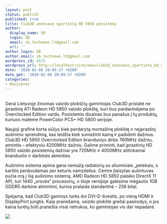 ```yaml
---
layout: post
status: publish
published: true
title: Club3D anonsavo spartintą HD 5850 posistemį
author:
  display_name: SB
  login: SB
  email: sb.technews.lt@gmail.com
  url: ''
author_login: SB
author_email: sb.technews.lt@gmail.com
wordpress_id: 4572
wordpress_url: http://localhost/site/new/club3d_anonsavo_spartinta_hd_5850_posistemi/
date: '2010-02-08 20:09:37 +0200'
date_gmt: '2010-02-08 20:09:37 +0200'
categories:
- Naujienos
---
```

<p>
<br />Gerai Lietuvoje žinomas vaizdo plokščių gamintojas Club3D pristatė ne įprastinę ATI Radeon HD 5850 vaizdo plokštę, kuri bus pardavinėjama po Overclocked Edition vardu. Posistemio dizainas bus panašus į tų produktų, kuriuos matėme PowerColor PCS+ HD 5800 serijoje.</p>
<p>Naujoji grafinė korta siūlys kiek perdarytą montažinę plokštę ir neįprastinį aušinimo sprendimą, kas leidžia kiek sumažinti kainą ir padidinti dažnius. Club3D HD 5850 Overclocked Edition branduolys dirbs 760MHz dažniu, atmintis – efektyviu 4200MHz dažniu. Galime priminti, kad įprastinių HD 5850 vaizdo posistemių dažniai yra 725MHz ir 4000MHz atitinkamai branduolio ir darbinės atminties.</p>
<p>Aušinimo sistema apima gana nemažą radiatorių su aliuminiais „pelekais, o karštis perduodamas per keturis vamzdelius. Centre įtaisytas aušintuvas pučia orą į šią aušinimo sistemą. AMD Radeon HD 5850 palaiko DirectX 11 API, turi 1440 „srovės“ procesorių, o šioje versijoje galėsime mėgautis 1GB GDDR5 darbine atmintimi, kurios pralaida standartinė – 256 bitai.</p>
<p>Spėjama, kad Club3D gaminys turės dvi DVI-D išvestis, po vieną HDMI ir DisplayPort jungtis. Kaip pranešama, vaizdo plokštė greitai pasirodys, o jos kaina turėtų būti pranešta visai netrukus, ko gamintojas vis dar nepadarė.</p>
<p><img src="http://www.part.lt/img/f755f868ad6d5d738a7c707d3ed5bdce232.jpg" /></p>
